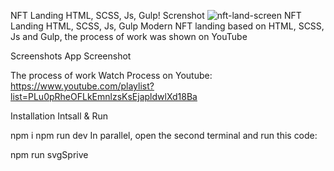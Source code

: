 NFT Landing HTML, SCSS, Js, Gulp! 
Screnshot 
![nft-land-screen](https://user-images.githubusercontent.com/107246526/226020328-f9c25cbf-8b94-49c8-909a-57d49e1e2479.jpeg)
NFT Landing HTML, SCSS, Js, Gulp
Modern NFT landing based on HTML, SCSS, Js and Gulp, the process of work was shown on YouTube

Screenshots
App Screenshot

The process of work
Watch Process on Youtube: https://www.youtube.com/playlist?list=PLu0pRheOFLkEmnlzsKsEjapldwlXd18Ba

Installation
Intsall & Run

  npm i
  npm run dev
In parallel, open the second terminal and run this code:

  npm run svgSprive
